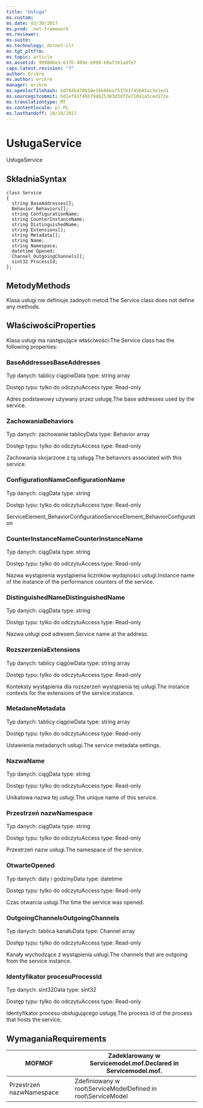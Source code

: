 ```yaml
---
title: "Usługa"
ms.custom: 
ms.date: 03/30/2017
ms.prod: .net-framework
ms.reviewer: 
ms.suite: 
ms.technology: dotnet-clr
ms.tgt_pltfrm: 
ms.topic: article
ms.assetid: 999806e1-6376-409e-b998-b0af391adfe7
caps.latest.revision: "7"
author: Erikre
ms.author: erikre
manager: erikre
ms.openlocfilehash: bd784b470810e16b86ba7537b1f45681ac3e1ed1
ms.sourcegitcommit: bd1ef61f4bb794b25383d3d72e71041a5ced172e
ms.translationtype: MT
ms.contentlocale: pl-PL
ms.lasthandoff: 10/18/2017
---
```

# <a name="service"></a><span data-ttu-id="f911c-102">Usługa</span><span class="sxs-lookup"><span data-stu-id="f911c-102">Service</span></span>
<span data-ttu-id="f911c-103">Usługa</span><span class="sxs-lookup"><span data-stu-id="f911c-103">Service</span></span>  
  
## <a name="syntax"></a><span data-ttu-id="f911c-104">Składnia</span><span class="sxs-lookup"><span data-stu-id="f911c-104">Syntax</span></span>  
  
```  
class Service  
{  
  string BaseAddresses[];  
  Behavior Behaviors[];  
  string ConfigurationName;  
  string CounterInstanceName;  
  string DistinguishedName;  
  string Extensions[];  
  string Metadata[];  
  string Name;  
  string Namespace;  
  datetime Opened;  
  Channel OutgoingChannels[];  
  sint32 ProcessId;  
};  
```  
  
## <a name="methods"></a><span data-ttu-id="f911c-105">Metody</span><span class="sxs-lookup"><span data-stu-id="f911c-105">Methods</span></span>  
 <span data-ttu-id="f911c-106">Klasa usługi nie definiuje żadnych metod.</span><span class="sxs-lookup"><span data-stu-id="f911c-106">The Service class does not define any methods.</span></span>  
  
## <a name="properties"></a><span data-ttu-id="f911c-107">Właściwości</span><span class="sxs-lookup"><span data-stu-id="f911c-107">Properties</span></span>  
 <span data-ttu-id="f911c-108">Klasa usługi ma następujące właściwości:</span><span class="sxs-lookup"><span data-stu-id="f911c-108">The Service class has the following properties:</span></span>  
  
### <a name="baseaddresses"></a><span data-ttu-id="f911c-109">BaseAddresses</span><span class="sxs-lookup"><span data-stu-id="f911c-109">BaseAddresses</span></span>  
 <span data-ttu-id="f911c-110">Typ danych: tablicy ciągów</span><span class="sxs-lookup"><span data-stu-id="f911c-110">Data type: string array</span></span>  
  
 <span data-ttu-id="f911c-111">Dostęp typu: tylko do odczytu</span><span class="sxs-lookup"><span data-stu-id="f911c-111">Access type: Read-only</span></span>  
  
 <span data-ttu-id="f911c-112">Adres podstawowy używany przez usługę.</span><span class="sxs-lookup"><span data-stu-id="f911c-112">The base addresses used by the service.</span></span>  
  
### <a name="behaviors"></a><span data-ttu-id="f911c-113">Zachowania</span><span class="sxs-lookup"><span data-stu-id="f911c-113">Behaviors</span></span>  
 <span data-ttu-id="f911c-114">Typ danych: zachowanie tablicy</span><span class="sxs-lookup"><span data-stu-id="f911c-114">Data type: Behavior array</span></span>  
  
 <span data-ttu-id="f911c-115">Dostęp typu: tylko do odczytu</span><span class="sxs-lookup"><span data-stu-id="f911c-115">Access type: Read-only</span></span>  
  
 <span data-ttu-id="f911c-116">Zachowania skojarzone z tą usługą.</span><span class="sxs-lookup"><span data-stu-id="f911c-116">The behaviors associated with this service.</span></span>  
  
### <a name="configurationname"></a><span data-ttu-id="f911c-117">ConfigurationName</span><span class="sxs-lookup"><span data-stu-id="f911c-117">ConfigurationName</span></span>  
 <span data-ttu-id="f911c-118">Typ danych: ciąg</span><span class="sxs-lookup"><span data-stu-id="f911c-118">Data type: string</span></span>  
  
 <span data-ttu-id="f911c-119">Dostęp typu: tylko do odczytu</span><span class="sxs-lookup"><span data-stu-id="f911c-119">Access type: Read-only</span></span>  
  
 <span data-ttu-id="f911c-120">ServiceElement_BehaviorConfiguration</span><span class="sxs-lookup"><span data-stu-id="f911c-120">ServiceElement_BehaviorConfiguration</span></span>  
  
### <a name="counterinstancename"></a><span data-ttu-id="f911c-121">CounterInstanceName</span><span class="sxs-lookup"><span data-stu-id="f911c-121">CounterInstanceName</span></span>  
 <span data-ttu-id="f911c-122">Typ danych: ciąg</span><span class="sxs-lookup"><span data-stu-id="f911c-122">Data type: string</span></span>  
  
 <span data-ttu-id="f911c-123">Dostęp typu: tylko do odczytu</span><span class="sxs-lookup"><span data-stu-id="f911c-123">Access type: Read-only</span></span>  
  
 <span data-ttu-id="f911c-124">Nazwa wystąpienia wystąpienia liczników wydajności usługi.</span><span class="sxs-lookup"><span data-stu-id="f911c-124">Instance name of the instance of the performance counters of the service.</span></span>  
  
### <a name="distinguishedname"></a><span data-ttu-id="f911c-125">DistinguishedName</span><span class="sxs-lookup"><span data-stu-id="f911c-125">DistinguishedName</span></span>  
 <span data-ttu-id="f911c-126">Typ danych: ciąg</span><span class="sxs-lookup"><span data-stu-id="f911c-126">Data type: string</span></span>  
  
 <span data-ttu-id="f911c-127">Dostęp typu: tylko do odczytu</span><span class="sxs-lookup"><span data-stu-id="f911c-127">Access type: Read-only</span></span>  
  
 <span data-ttu-id="f911c-128">Nazwa usługi pod adresem.</span><span class="sxs-lookup"><span data-stu-id="f911c-128">Service name at the address.</span></span>  
  
### <a name="extensions"></a><span data-ttu-id="f911c-129">Rozszerzenia</span><span class="sxs-lookup"><span data-stu-id="f911c-129">Extensions</span></span>  
 <span data-ttu-id="f911c-130">Typ danych: tablicy ciągów</span><span class="sxs-lookup"><span data-stu-id="f911c-130">Data type: string array</span></span>  
  
 <span data-ttu-id="f911c-131">Dostęp typu: tylko do odczytu</span><span class="sxs-lookup"><span data-stu-id="f911c-131">Access type: Read-only</span></span>  
  
 <span data-ttu-id="f911c-132">Konteksty wystąpienia dla rozszerzeń wystąpienia tej usługi.</span><span class="sxs-lookup"><span data-stu-id="f911c-132">The instance contexts for the extensions of the service instance.</span></span>  
  
### <a name="metadata"></a><span data-ttu-id="f911c-133">Metadane</span><span class="sxs-lookup"><span data-stu-id="f911c-133">Metadata</span></span>  
 <span data-ttu-id="f911c-134">Typ danych: tablicy ciągów</span><span class="sxs-lookup"><span data-stu-id="f911c-134">Data type: string array</span></span>  
  
 <span data-ttu-id="f911c-135">Dostęp typu: tylko do odczytu</span><span class="sxs-lookup"><span data-stu-id="f911c-135">Access type: Read-only</span></span>  
  
 <span data-ttu-id="f911c-136">Ustawienia metadanych usługi.</span><span class="sxs-lookup"><span data-stu-id="f911c-136">The service metadata settings.</span></span>  
  
### <a name="name"></a><span data-ttu-id="f911c-137">Nazwa</span><span class="sxs-lookup"><span data-stu-id="f911c-137">Name</span></span>  
 <span data-ttu-id="f911c-138">Typ danych: ciąg</span><span class="sxs-lookup"><span data-stu-id="f911c-138">Data type: string</span></span>  
  
 <span data-ttu-id="f911c-139">Dostęp typu: tylko do odczytu</span><span class="sxs-lookup"><span data-stu-id="f911c-139">Access type: Read-only</span></span>  
  
 <span data-ttu-id="f911c-140">Unikatowa nazwa tej usługi.</span><span class="sxs-lookup"><span data-stu-id="f911c-140">The unique name of this service.</span></span>  
  
### <a name="namespace"></a><span data-ttu-id="f911c-141">Przestrzeń nazw</span><span class="sxs-lookup"><span data-stu-id="f911c-141">Namespace</span></span>  
 <span data-ttu-id="f911c-142">Typ danych: ciąg</span><span class="sxs-lookup"><span data-stu-id="f911c-142">Data type: string</span></span>  
  
 <span data-ttu-id="f911c-143">Dostęp typu: tylko do odczytu</span><span class="sxs-lookup"><span data-stu-id="f911c-143">Access type: Read-only</span></span>  
  
 <span data-ttu-id="f911c-144">Przestrzeń nazw usługi.</span><span class="sxs-lookup"><span data-stu-id="f911c-144">The namespace of the service.</span></span>  
  
### <a name="opened"></a><span data-ttu-id="f911c-145">Otwarte</span><span class="sxs-lookup"><span data-stu-id="f911c-145">Opened</span></span>  
 <span data-ttu-id="f911c-146">Typ danych: daty i godziny</span><span class="sxs-lookup"><span data-stu-id="f911c-146">Data type: datetime</span></span>  
  
 <span data-ttu-id="f911c-147">Dostęp typu: tylko do odczytu</span><span class="sxs-lookup"><span data-stu-id="f911c-147">Access type: Read-only</span></span>  
  
 <span data-ttu-id="f911c-148">Czas otwarcia usługi.</span><span class="sxs-lookup"><span data-stu-id="f911c-148">The time the service was opened.</span></span>  
  
### <a name="outgoingchannels"></a><span data-ttu-id="f911c-149">OutgoingChannels</span><span class="sxs-lookup"><span data-stu-id="f911c-149">OutgoingChannels</span></span>  
 <span data-ttu-id="f911c-150">Typ danych: tablica kanału</span><span class="sxs-lookup"><span data-stu-id="f911c-150">Data type: Channel array</span></span>  
  
 <span data-ttu-id="f911c-151">Dostęp typu: tylko do odczytu</span><span class="sxs-lookup"><span data-stu-id="f911c-151">Access type: Read-only</span></span>  
  
 <span data-ttu-id="f911c-152">Kanały wychodzące z wystąpienia usługi.</span><span class="sxs-lookup"><span data-stu-id="f911c-152">The channels that are outgoing from the service instance.</span></span>  
  
### <a name="processid"></a><span data-ttu-id="f911c-153">Identyfikator procesu</span><span class="sxs-lookup"><span data-stu-id="f911c-153">ProcessId</span></span>  
 <span data-ttu-id="f911c-154">Typ danych: sint32</span><span class="sxs-lookup"><span data-stu-id="f911c-154">Data type: sint32</span></span>  
  
 <span data-ttu-id="f911c-155">Dostęp typu: tylko do odczytu</span><span class="sxs-lookup"><span data-stu-id="f911c-155">Access type: Read-only</span></span>  
  
 <span data-ttu-id="f911c-156">Identyfikator procesu obsługującego usługę.</span><span class="sxs-lookup"><span data-stu-id="f911c-156">The process id of the process that hosts the service.</span></span>  
  
## <a name="requirements"></a><span data-ttu-id="f911c-157">Wymagania</span><span class="sxs-lookup"><span data-stu-id="f911c-157">Requirements</span></span>  
  
|<span data-ttu-id="f911c-158">MOF</span><span class="sxs-lookup"><span data-stu-id="f911c-158">MOF</span></span>|<span data-ttu-id="f911c-159">Zadeklarowany w Servicemodel.mof.</span><span class="sxs-lookup"><span data-stu-id="f911c-159">Declared in Servicemodel.mof.</span></span>|  
|---------|-----------------------------------|  
|<span data-ttu-id="f911c-160">Przestrzeń nazw</span><span class="sxs-lookup"><span data-stu-id="f911c-160">Namespace</span></span>|<span data-ttu-id="f911c-161">Zdefiniowany w root\ServiceModel</span><span class="sxs-lookup"><span data-stu-id="f911c-161">Defined in root\ServiceModel</span></span>|

